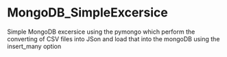 # MongoDB_SimpleExcersice

Simple MongoDB excersice using the pymongo which perform the converting of CSV files into JSon and load that into the mongoDB using the insert_many option 
